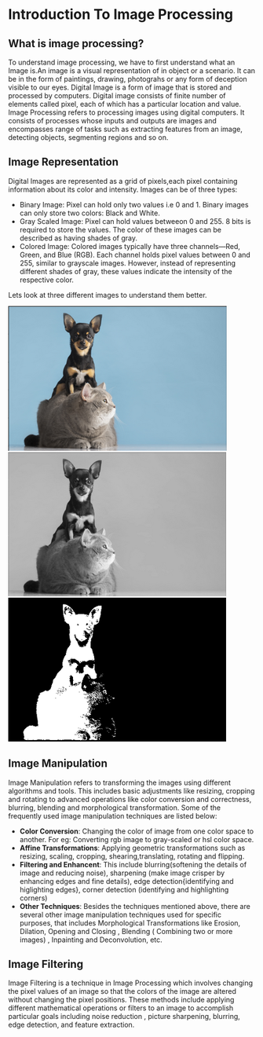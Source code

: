 # Introduction To Image Processing

## What is image processing?

To understand image processing, we have to first understand what an Image is.An image is a visual representation of in object or a scenario. It can be in the form of paintings, drawing, photograhs or any form of deception visible to our eyes. Digital Image is a form of image that is stored and processed by computers. Digital image consists of finite number of elements called pixel, each of which has a particular location and value. Image Processing refers to processing images using digital computers. It consists of processes whose inputs and outputs are images and encompasses range of tasks such as extracting features from an image, detecting objects, segmenting regions and so on.

## Image Representation

Digital Images are represented as a grid of pixels,each pixel containing information about its color and intensity. Images can be of three types:
 - Binary Image: Pixel can hold only two values i.e 0 and 1. Binary images can only store two colors: Black and White.
 - Gray Scaled Image: Pixel can hold values betweeon 0 and 255. 8 bits is required to store the values. The color of these images can be described as having shades of gray.
 - Colored Image: Colored images typically have three channels—Red, Green, and Blue (RGB). Each channel holds pixel values between 0 and 255, similar to grayscale images. However, instead of representing different shades of gray, these values indicate the intensity of the respective color.
 
 Lets look at three different images to understand them better.
 
 ![colored image](../../images/color_image.png) ![grey scaled image](../../images/grey_scaled_image.png) ![binary image](../../images/binary_image.png)

## Image Manipulation

Image Manipulation refers to transforming the images using different algorithms and tools. This includes basic adjustments like resizing, cropping and rotating to advanced operations like color conversion and correctness, blurring, blending and morphological transformation. Some of the frequently used image manipulation techniques are listed below:
 - **Color Conversion**: Changing the color of image from one color space to another. For eg: Converting rgb image to gray-scaled or hsl color space.
 - **Affine Transformations**: Applying geometric transformations such as resizing, scaling, cropping, shearing,translating,  rotating and flipping.
 - **Filtering and Enhancent**: This include blurring\(softening the details of image and reducing noise), sharpening \(make image crisper by enhancing edges and fine details), edge detection\{identifying and higlighting edges}, corner detection \(identifying and highlighting corners)
 - **Other Techniques**:  Besides the techniques mentioned above, there are several other image manipulation techniques used for specific purposes, that includes Morphological Transformations like Erosion, Dilation, Opening and Closing , Blending \( Combining two or more images) , Inpainting and Deconvolution, etc. 
 
## Image Filtering

Image Filtering is a technique in Image Processing which involves changing the pixel values of an image so that the colors of the image are altered without changing the pixel positions. These methods include applying different mathematical operations or filters to an image to accomplish particular goals including noise reduction , picture sharpening, blurring, edge detection, and feature extraction. 




